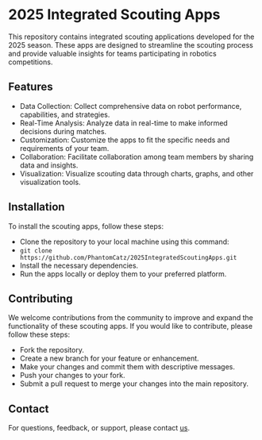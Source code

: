 # 2025 Integrated Scouting Apps

This repository contains integrated scouting applications developed for the 2025
season. These apps are designed to streamline the scouting process and provide
valuable insights for teams participating in robotics competitions.

## Features

- Data Collection: Collect comprehensive data on robot performance,
  capabilities, and strategies.
- Real-Time Analysis: Analyze data in real-time to make informed decisions
  during matches.
- Customization: Customize the apps to fit the specific needs and requirements
  of your team.
- Collaboration: Facilitate collaboration among team members by sharing data and
  insights.
- Visualization: Visualize scouting data through charts, graphs, and other
  visualization tools.

## Installation

To install the scouting apps, follow these steps:

- Clone the repository to your local machine using this command:
- `git clone https://github.com/PhantomCatz/2025IntegratedScoutingApps.git`
- Install the necessary dependencies.
- Run the apps locally or deploy them to your preferred platform.

## Contributing

We welcome contributions from the community to improve and expand the
functionality of these scouting apps. If you would like to contribute, please
follow these steps:

- Fork the repository.
- Create a new branch for your feature or enhancement.
- Make your changes and commit them with descriptive messages.
- Push your changes to your fork.
- Submit a pull request to merge your changes into the main repository.

## Contact

For questions, feedback, or support, please contact
[us](https://github.com/PhantomCatz/).

